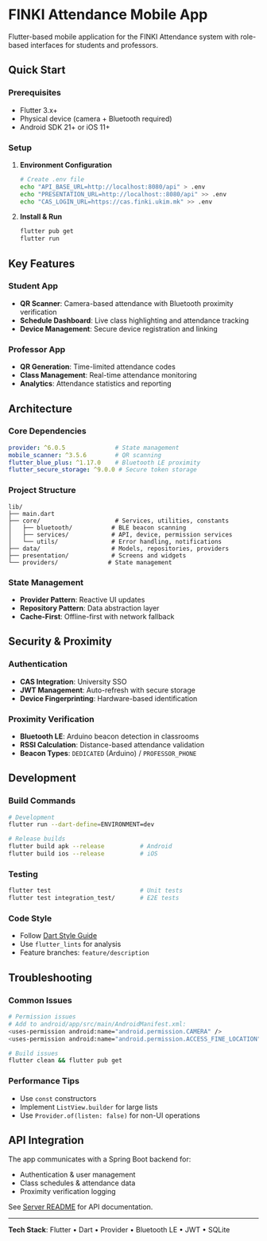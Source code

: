 # FINKI Attendance Mobile App

Flutter-based mobile application for the FINKI Attendance system with role-based interfaces for students and professors.

## Quick Start

### Prerequisites

- Flutter 3.x+
- Physical device (camera + Bluetooth required)
- Android SDK 21+ or iOS 11+

### Setup

1. **Environment Configuration**
   ```bash
   # Create .env file
   echo "API_BASE_URL=http://localhost:8080/api" > .env
   echo "PRESENTATION_URL=http://localhost::8080/api" >> .env
   echo "CAS_LOGIN_URL=https://cas.finki.ukim.mk" >> .env
   ```

2. **Install & Run**
   ```bash
   flutter pub get
   flutter run
   ```

## Key Features

### Student App

- **QR Scanner**: Camera-based attendance with Bluetooth proximity verification
- **Schedule Dashboard**: Live class highlighting and attendance tracking
- **Device Management**: Secure device registration and linking

### Professor App

- **QR Generation**: Time-limited attendance codes
- **Class Management**: Real-time attendance monitoring
- **Analytics**: Attendance statistics and reporting

## Architecture

### Core Dependencies

```yaml
provider: ^6.0.5              # State management
mobile_scanner: ^3.5.6        # QR scanning
flutter_blue_plus: ^1.17.0    # Bluetooth LE proximity
flutter_secure_storage: ^9.0.0 # Secure token storage
```

### Project Structure

```
lib/
├── main.dart
├── core/                     # Services, utilities, constants
│   ├── bluetooth/           # BLE beacon scanning
│   ├── services/            # API, device, permission services
│   └── utils/               # Error handling, notifications
├── data/                    # Models, repositories, providers
├── presentation/            # Screens and widgets
└── providers/              # State management
```

### State Management

- **Provider Pattern**: Reactive UI updates
- **Repository Pattern**: Data abstraction layer
- **Cache-First**: Offline-first with network fallback

## Security & Proximity

### Authentication

- **CAS Integration**: University SSO
- **JWT Management**: Auto-refresh with secure storage
- **Device Fingerprinting**: Hardware-based identification

### Proximity Verification

- **Bluetooth LE**: Arduino beacon detection in classrooms
- **RSSI Calculation**: Distance-based attendance validation
- **Beacon Types**: `DEDICATED` (Arduino) / `PROFESSOR_PHONE`

## Development

### Build Commands

```bash
# Development
flutter run --dart-define=ENVIRONMENT=dev

# Release builds
flutter build apk --release          # Android
flutter build ios --release          # iOS
```

### Testing

```bash
flutter test                         # Unit tests
flutter test integration_test/       # E2E tests
```

### Code Style

- Follow [Dart Style Guide](https://dart.dev/guides/language/effective-dart)
- Use `flutter_lints` for analysis
- Feature branches: `feature/description`

## Troubleshooting

### Common Issues

```bash
# Permission issues
# Add to android/app/src/main/AndroidManifest.xml:
<uses-permission android:name="android.permission.CAMERA" />
<uses-permission android:name="android.permission.ACCESS_FINE_LOCATION" />

# Build issues
flutter clean && flutter pub get
```

### Performance Tips

- Use `const` constructors
- Implement `ListView.builder` for large lists
- Use `Provider.of(listen: false)` for non-UI operations

## API Integration

The app communicates with a Spring Boot backend for:

- Authentication & user management
- Class schedules & attendance data
- Proximity verification logging

See [Server README](../../server/README.md) for API documentation.

---

**Tech Stack**: Flutter • Dart • Provider • Bluetooth LE • JWT • SQLite
